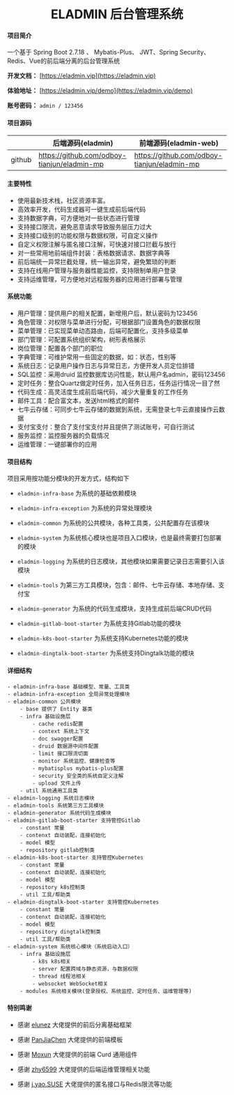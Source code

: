 <h1 style="text-align: center">ELADMIN 后台管理系统</h1>

#### 项目简介

一个基于 Spring Boot 2.7.18 、 Mybatis-Plus、 JWT、Spring Security、Redis、Vue的前后端分离的后台管理系统

**开发文档：**  [https://eladmin.vip](https://eladmin.vip)

**体验地址：**  [https://eladmin.vip/demo](https://eladmin.vip/demo)

**账号密码：** `admin / 123456`

#### 项目源码

|        | 后端源码(eladmin)                               | 前端源码(eladmin-web)                           |
|--------|---------------------------------------------|---------------------------------------------|
| github | https://github.com/odboy-tianjun/eladmin-mp | https://github.com/odboy-tianjun/eladmin-mp |

#### 主要特性

- 使用最新技术栈，社区资源丰富。
- 高效率开发，代码生成器可一键生成前后端代码
- 支持数据字典，可方便地对一些状态进行管理
- 支持接口限流，避免恶意请求导致服务层压力过大
- 支持接口级别的功能权限与数据权限，可自定义操作
- 自定义权限注解与匿名接口注解，可快速对接口拦截与放行
- 对一些常用地前端组件封装：表格数据请求、数据字典等
- 前后端统一异常拦截处理，统一输出异常，避免繁琐的判断
- 支持在线用户管理与服务器性能监控，支持限制单用户登录
- 支持运维管理，可方便地对远程服务器的应用进行部署与管理

#### 系统功能

- 用户管理：提供用户的相关配置，新增用户后，默认密码为123456
- 角色管理：对权限与菜单进行分配，可根据部门设置角色的数据权限
- 菜单管理：已实现菜单动态路由，后端可配置化，支持多级菜单
- 部门管理：可配置系统组织架构，树形表格展示
- 岗位管理：配置各个部门的职位
- 字典管理：可维护常用一些固定的数据，如：状态，性别等
- 系统日志：记录用户操作日志与异常日志，方便开发人员定位排错
- SQL监控：采用druid 监控数据库访问性能，默认用户名admin，密码123456
- 定时任务：整合Quartz做定时任务，加入任务日志，任务运行情况一目了然
- 代码生成：高灵活度生成前后端代码，减少大量重复的工作任务
- 邮件工具：配合富文本，发送html格式的邮件
- 七牛云存储：可同步七牛云存储的数据到系统，无需登录七牛云直接操作云数据
- 支付宝支付：整合了支付宝支付并且提供了测试账号，可自行测试
- 服务监控：监控服务器的负载情况
- 运维管理：一键部署你的应用

#### 项目结构

项目采用按功能分模块的开发方式，结构如下

- `eladmin-infra-base` 为系统的基础依赖模块

- `eladmin-infra-exception` 为系统的异常处理模块

- `eladmin-common` 为系统的公共模块，各种工具类，公共配置存在该模块

- `eladmin-system` 为系统核心模块也是项目入口模块，也是最终需要打包部署的模块

- `eladmin-logging` 为系统的日志模块，其他模块如果需要记录日志需要引入该模块

- `eladmin-tools` 为第三方工具模块，包含：邮件、七牛云存储、本地存储、支付宝

- `eladmin-generator` 为系统的代码生成模块，支持生成前后端CRUD代码

- `eladmin-gitlab-boot-starter` 为系统支持Gitlab功能的模块

- `eladmin-k8s-boot-starter` 为系统支持Kubernetes功能的模块

- `eladmin-dingtalk-boot-starter` 为系统支持Dingtalk功能的模块

#### 详细结构

```
- eladmin-infra-base 基础模型、常量、工具类
- eladmin-infra-exception 全局异常处理模块
- eladmin-common 公共模块
    - base 提供了 Entity 基类
    - infra 基础设施层
        - cache redis配置
        - context 系统上下文
        - doc swagger配置
        - druid 数据源中间件配置
        - limit 接口限流切面
        - monitor 系统监控、健康检查等
        - mybatisplus mybatis-plus配置
        - security 安全类的系统自定义注解
        - upload 文件上传
    - util 系统通用工具类
- eladmin-logging 系统日志模块
- eladmin-tools 系统第三方工具模块
- eladmin-generator 系统代码生成模块
- eladmin-gitlab-boot-starter 支持管控Gitlab
    - constant 常量
    - contenxt 自动装配，连接初始化
    - model 模型
    - repository gitlab控制类
- eladmin-k8s-boot-starter 支持管控Kubernetes
    - constant 常量
    - contenxt 自动装配，连接初始化
    - model 模型
    - repository k8s控制类
    - util 工具/帮助类
- eladmin-dingtalk-boot-starter 支持管控Kubernetes
    - constant 常量
    - contenxt 自动装配，连接初始化
    - model 模型
    - repository dingtalk控制类
    - util 工具/帮助类
- eladmin-system 系统核心模块（系统启动入口）
    - infra 基础设施层
        - k8s k8s相关
        - server 配置跨域与静态资源，与数据权限
        - thread 线程池相关
        - websocket WebSocket相关
    - modules 系统相关模块(登录授权、系统监控、定时任务、运维管理等)
```

#### 特别鸣谢
- 感谢 [elunez](https://github.com/elunez) 大佬提供的前后分离基础框架

- 感谢 [PanJiaChen](https://github.com/PanJiaChen/vue-element-admin) 大佬提供的前端模板

- 感谢 [Moxun](https://github.com/moxun1639) 大佬提供的前端 Curd 通用组件

- 感谢 [zhy6599](https://gitee.com/zhy6599) 大佬提供的后端运维管理相关功能

- 感谢 [j.yao.SUSE](https://github.com/everhopingandwaiting) 大佬提供的匿名接口与Redis限流等功能